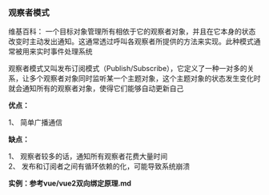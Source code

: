 ### 观察者模式

维基百科： 一个目标对象管理所有相依于它的观察者对象，并且在它本身的状态改变时主动发出通知。这通常透过呼叫各观察者所提供的方法来实现。此种模式通常被用来实时事件处理系统

观察者模式又叫发布订阅模式（Publish/Subscribe），它定义了一种一对多的关系，让多个观察者对象同时监听某一个主题对象，这个主题对象的状态发生变化时就会通知所有的观察者对象，使得它们能够自动更新自己

**优点：**

1、 简单广播通信  

**缺点：**

1、 观察者较多的话，通知所有观察者花费大量时间  
2、 发布和订阅者之间有循环依赖的化，可能导致系统崩溃  

**实例：参考vue/vue2双向绑定原理.md**